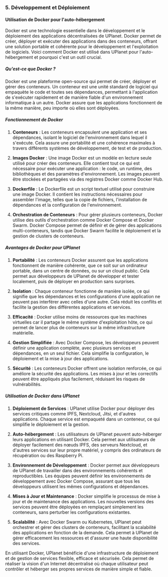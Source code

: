 ### 5. Développement et Déploiement

#### Utilisation de Docker pour l'auto-hébergement

Docker est une technologie essentielle dans le développement et le déploiement des applications décentralisées de UPlanet. Docker permet de créer, déployer et exécuter des applications dans des conteneurs, offrant une solution portable et cohérente pour le développement et l'exploitation de logiciels. Voici comment Docker est utilisé dans UPlanet pour l'auto-hébergement et pourquoi c'est un outil crucial.

##### Qu'est-ce que Docker ?

Docker est une plateforme open-source qui permet de créer, déployer et gérer des conteneurs. Un conteneur est une unité standard de logiciel qui empaquète le code et toutes ses dépendances, permettant à l'application de s'exécuter rapidement et de manière fiable d'un environnement informatique à un autre. Docker assure que les applications fonctionnent de la même manière, peu importe où elles sont déployées.

##### Fonctionnement de Docker

1. **Conteneurs** : Les conteneurs encapsulent une application et ses dépendances, isolant le logiciel de l'environnement dans lequel il s'exécute. Cela assure une portabilité et une cohérence maximales à travers différents systèmes de développement, de test et de production.

2. **Images Docker** : Une image Docker est un modèle en lecture seule utilisé pour créer des conteneurs. Elle contient tout ce qui est nécessaire pour exécuter une application : le code, un runtime, des bibliothèques et des paramètres d'environnement. Les images peuvent être stockées et partagées via des registres Docker comme Docker Hub.

3. **Dockerfile** : Le Dockerfile est un script textuel utilisé pour construire une image Docker. Il contient les instructions nécessaires pour assembler l'image, telles que la copie de fichiers, l'installation de dépendances et la configuration de l'environnement.

4. **Orchestration de Conteneurs** : Pour gérer plusieurs conteneurs, Docker utilise des outils d'orchestration comme Docker Compose et Docker Swarm. Docker Compose permet de définir et de gérer des applications multi-conteneurs, tandis que Docker Swarm facilite le déploiement et la gestion de clusters de conteneurs.

##### Avantages de Docker pour UPlanet

1. **Portabilité** : Les conteneurs Docker assurent que les applications fonctionnent de manière cohérente, que ce soit sur un ordinateur portable, dans un centre de données, ou sur un cloud public. Cela permet aux développeurs de UPlanet de développer et tester localement, puis de déployer en production sans surprises.

2. **Isolation** : Chaque conteneur fonctionne de manière isolée, ce qui signifie que les dépendances et les configurations d'une application ne peuvent pas interférer avec celles d'une autre. Cela réduit les conflits et facilite la gestion des différentes applications et services.

3. **Efficacité** : Docker utilise moins de ressources que les machines virtuelles car il partage le même système d'exploitation hôte, ce qui permet de lancer plus de conteneurs sur la même infrastructure matérielle.

4. **Gestion Simplifiée** : Avec Docker Compose, les développeurs peuvent définir une application complète, avec plusieurs services et dépendances, en un seul fichier. Cela simplifie la configuration, le déploiement et la mise à jour des applications.

5. **Sécurité** : Les conteneurs Docker offrent une isolation renforcée, ce qui améliore la sécurité des applications. Les mises à jour et les correctifs peuvent être appliqués plus facilement, réduisant les risques de vulnérabilités.

##### Utilisation de Docker dans UPlanet

1. **Déploiement de Services** : UPlanet utilise Docker pour déployer des services critiques comme IPFS, Nextcloud, Jitsi, et d'autres applications. Chaque service est empaqueté dans un conteneur, ce qui simplifie le déploiement et la gestion.

2. **Auto-hébergement** : Les utilisateurs de UPlanet peuvent auto-héberger leurs applications en utilisant Docker. Cela permet aux utilisateurs de déployer facilement des nœuds IPFS, des serveurs Nextcloud, et d'autres services sur leur propre matériel, y compris des ordinateurs de récupération ou des Raspberry Pi.

3. **Environnement de Développement** : Docker permet aux développeurs de UPlanet de travailler dans des environnements cohérents et reproductibles. Les équipes peuvent définir les environnements de développement avec Docker Compose, assurant que tous les développeurs utilisent les mêmes configurations et dépendances.

4. **Mises à Jour et Maintenance** : Docker simplifie le processus de mise à jour et de maintenance des applications. Les nouvelles versions des services peuvent être déployées en remplaçant simplement les conteneurs, sans perturber les configurations existantes.

5. **Scalabilité** : Avec Docker Swarm ou Kubernetes, UPlanet peut orchestrer et gérer des clusters de conteneurs, facilitant la scalabilité des applications en fonction de la demande. Cela permet à UPlanet de gérer efficacement les ressources et d'assurer une haute disponibilité des services.

En utilisant Docker, UPlanet bénéficie d'une infrastructure de déploiement et de gestion de services flexible, efficace et sécurisée. Cela permet de réaliser la vision d'un Internet décentralisé où chaque utilisateur peut contrôler et héberger ses propres services de manière simple et fiable.
